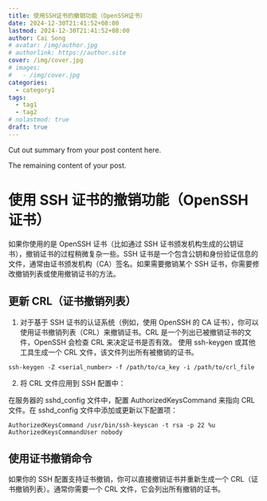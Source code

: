 ```yaml
---
title: 使用SSH证书的撤销功能（OpenSSH证书）
date: 2024-12-30T21:41:52+08:00
lastmod: 2024-12-30T21:41:52+08:00
author: Cai Song
# avatar: /img/author.jpg
# authorlink: https://author.site
cover: /img/cover.jpg
# images:
#   - /img/cover.jpg
categories:
  - category1
tags:
  - tag1
  - tag2
# nolastmod: true
draft: true
---
```


Cut out summary from your post content here.

<!--more-->

The remaining content of your post.
# 使用 SSH 证书的撤销功能（OpenSSH 证书）

如果你使用的是 OpenSSH 证书（比如通过 SSH 证书颁发机构生成的公钥证书），撤销证书的过程稍微复杂一些。SSH 证书是一个包含公钥和身份验证信息的文件，通常由证书颁发机构（CA）签名。如果需要撤销某个 SSH 证书，你需要修改撤销列表或使用撤销证书的方法。

## 更新 CRL（证书撤销列表）
1. 对于基于 SSH 证书的认证系统（例如，使用 OpenSSH 的 CA 证书），你可以使用证书撤销列表（CRL）来撤销证书。CRL 是一个列出已被撤销证书的文件，OpenSSH 会检查 CRL 来决定证书是否有效。
使用 ssh-keygen 或其他工具生成一个 CRL 文件，该文件列出所有被撤销的证书。
```ssh
ssh-keygen -Z <serial_number> -f /path/to/ca_key -i /path/to/crl_file
```

2. 将 CRL 文件应用到 SSH 配置中：

在服务器的 sshd_config 文件中，配置 AuthorizedKeysCommand 来指向 CRL 文件。在 sshd_config 文件中添加或更新以下配置项：
```config
AuthorizedKeysCommand /usr/bin/ssh-keyscan -t rsa -p 22 %u
AuthorizedKeysCommandUser nobody
```

## 使用证书撤销命令
如果你的 SSH 配置支持证书撤销，你可以直接撤销证书并重新生成一个 CRL（证书撤销列表）。通常你需要一个 CRL 文件，它会列出所有撤销的证书。



